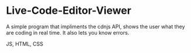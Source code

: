 # Live-Code-Editor-Viewer
A simple program that impliments the cdnjs API, shows the user what they are coding in real time. It also lets you know errors.

JS, HTML, CSS
